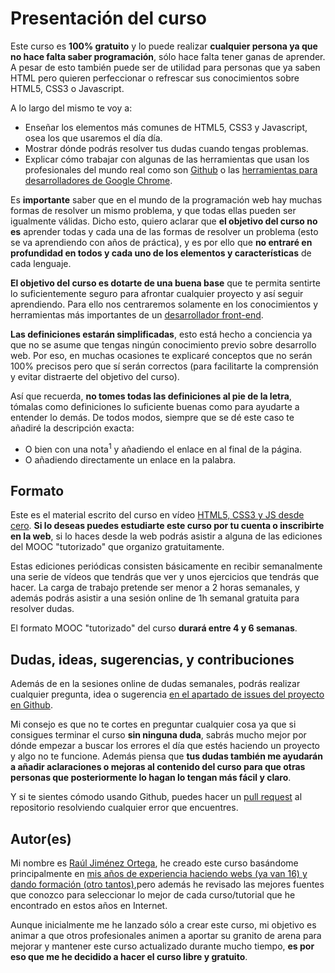 # Presentación del curso

Este curso es **100% gratuito** y lo puede realizar **cualquier persona ya que no hace falta saber programación**, sólo hace falta tener ganas de aprender. A pesar de esto también puede ser de utilidad para personas que ya saben HTML pero quieren perfeccionar o refrescar sus conocimientos sobre HTML5, CSS3 o Javascript.

A lo largo del mismo te voy a:

* Enseñar los elementos más comunes de HTML5, CSS3 y Javascript, osea los que usaremos el día día.
* Mostrar dónde podrás resolver tus dudas cuando tengas problemas.
* Explicar cómo trabajar con algunas de las herramientas que usan los profesionales del mundo real como son [Github](http://github.com/) o las [herramientas para desarrolladores de Google Chrome](https://developer.chrome.com/devtools).

Es **importante** saber que en el mundo de la programación web hay muchas formas de resolver un mismo problema, y que todas ellas pueden ser igualmente válidas. 
Dicho esto, quiero aclarar que **el objetivo del curso no es** aprender todas y cada una de las formas de resolver un problema (esto se va aprendiendo con años de práctica), y es por ello que **no entraré en profundidad en todos y cada uno de los elementos y características** de cada lenguaje.

**El objetivo del curso es dotarte de una buena base** que te permita sentirte lo suficientemente seguro para afrontar cualquier proyecto y así seguir aprendiendo. Para ello nos centraremos solamente en los conocimientos y herramientas más importantes de un [desarrollador front-end](https://en.wikipedia.org/wiki/Front_end_development).

**Las definiciones estarán simplificadas**, esto está hecho a conciencia ya que no se asume que tengas ningún conocimiento previo sobre desarrollo web. Por eso, en muchas ocasiones te explicaré conceptos que no serán 100% precisos pero que sí serán correctos (para facilitarte la comprensión y evitar distraerte del objetivo del curso). 

Así que recuerda, **no tomes todas las definiciones al pie de la letra**, tómalas como definiciones lo suficiente buenas como para ayudarte a entender lo demás. De todos modos, siempre que se dé este caso te añadiré la descripción exacta:
* O bien con una nota<sup>1</sup> y añadiendo el enlace en al final de la página.
* O añadiendo directamente un enlace en la palabra.

## Formato
Este es el material escrito del curso en vídeo [HTML5, CSS3 y JS desde cero](http://www.cursohtml5desdecero.com/). **Si lo deseas puedes estudiarte este curso por tu cuenta o inscribirte en la web**, si lo haces desde la web podrás asistir a alguna de las ediciones del MOOC "tutorizado" que organizo gratuitamente.

Estas ediciones periódicas consisten básicamente en recibir semanalmente una serie de vídeos que tendrás que ver y unos ejercicios que tendrás que hacer. La carga de trabajo pretende ser menor a 2 horas semanales, y además podrás asistir a una sesión online de 1h semanal gratuita para resolver dudas.

El formato MOOC "tutorizado" del curso **durará entre 4 y 6 semanas**.

## Dudas, ideas, sugerencias, y contribuciones
Además de en la sesiones online de dudas semanales, podrás realizar cualquier pregunta, idea o sugerencia [en el apartado de issues del proyecto en Github](https://github.com/hhkaos/introduccion-a-html5/issues). 

Mi consejo es que no te cortes en preguntar cualquier cosa ya que si consigues terminar el curso **sin ninguna duda**, sabrás mucho mejor por dónde empezar a buscar los errores el día que estés haciendo un proyecto y algo no te funcione. Además piensa que **tus dudas también me ayudarán a añadir aclaraciones o mejoras al contenido del curso para que otras personas que posteriormente lo hagan lo tengan más fácil y claro**.

Y si te sientes cómodo usando Github, puedes hacer un [pull request](https://help.github.com/articles/using-pull-requests/) al repositorio resolviendo cualquier error que encuentres.

## Autor(es)

Mi nombre es [Raúl Jiménez Ortega](http://rauljimenez.info), he creado este curso basándome principalmente en [mis años de experiencia haciendo webs (ya van 16) y dando formación (otro tantos)](http://rauljimenez.info/experiencia/),pero además he revisado las mejores fuentes que conozco para seleccionar lo mejor de cada curso/tutorial que he encontrado en estos años en Internet.

Aunque inicialmente me he lanzado sólo a crear este curso, mi objetivo es animar a que otros profesionales animen a aportar su granito de arena para mejorar y mantener este curso actualizado durante mucho tiempo, **es por eso que me he decidido a hacer el curso libre y gratuito**.
